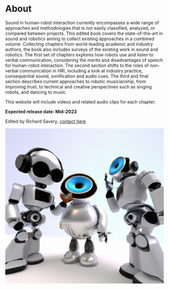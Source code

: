 # About

Sound in human-robot interaction currently encompasses a wide range of approaches and methodologies that is not easily classified, analyzed, or compared between projects. This edited book covers the state-of-the-art in sound and robotics aiming to collect existing approaches in a combined volume. Collecting chapters from world-leading academic and industry authors, the book also includes surveys of the existing work in sound and robotics. The first set of chapters explores how robots use and listen to verbal communication, considering the merits and disadvantages of speech for human-robot interaction. The second section shifts to the roles of non-verbal communication in HRI, including a look at industry practice, consequential sound, sonification and audio cues. The third and final section describes current approaches to robotic musicianship, from improving trust, to technical and creative perspectives such as singing robots, and dancing to music. 

This website will include videos and related audio clips for each chapter.


**Expected release date: Mid-2023**

Edited by Richard Savery, [contact here](https://richardsavery.com/contact)

![Listening Robots](soundandrobots5.png)
